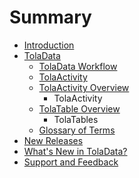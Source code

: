 # Summary

* [Introduction](README.md)
* [TolaData](toladata.md)
   * [TolaData Workflow](workflow.md)
   * [TolaActivity](tolaactivity.md)
   * [TolaActivity Overview](tola_activity_overview.md)
       * TolaActivity
   * [TolaTable Overview](tola_table_overview.md)
       * TolaTables
   * [Glossary of Terms](chapter1.md)
* [New Releases](new_releases.md)
* [What's New in TolaData?](whats_new_in_toladata.md)
* [Support and Feedback](support_and_feedback.md)

